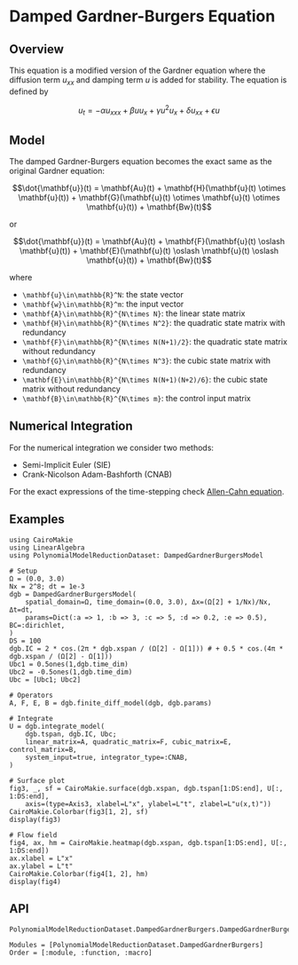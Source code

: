 # Damped Gardner-Burgers Equation


## Overview

This equation is a modified version of the Gardner equation where the diffusion term $u_{xx}$ and damping term $u$ is added for stability. The equation is defined by

```math
u_t = -\alpha u_{xxx} + \beta uu_x + \gamma u^2 u_{x} + \delta u_{xx} + \epsilon u
```

## Model

The damped Gardner-Burgers equation becomes the exact same as the original Gardner equation:

```math
\dot{\mathbf{u}}(t) = \mathbf{Au}(t) + \mathbf{H}(\mathbf{u}(t) \otimes \mathbf{u}(t)) + \mathbf{G}(\mathbf{u}(t) \otimes \mathbf{u}(t) \otimes \mathbf{u}(t)) + \mathbf{Bw}(t)
```

or 

```math
\dot{\mathbf{u}}(t) = \mathbf{Au}(t) + \mathbf{F}(\mathbf{u}(t) \oslash \mathbf{u}(t)) + \mathbf{E}(\mathbf{u}(t) \oslash \mathbf{u}(t) \oslash \mathbf{u}(t)) + \mathbf{Bw}(t)
```

where
- ``\mathbf{u}\in\mathbb{R}^N``: the state vector
- ``\mathbf{w}\in\mathbb{R}^m``: the input vector
- ``\mathbf{A}\in\mathbb{R}^{N\times N}``: the linear state matrix
- ``\mathbf{H}\in\mathbb{R}^{N\times N^2}``: the quadratic state matrix with redundancy
- ``\mathbf{F}\in\mathbb{R}^{N\times N(N+1)/2}``: the quadratic state matrix without redundancy
- ``\mathbf{G}\in\mathbb{R}^{N\times N^3}``: the cubic state matrix with redundancy
- ``\mathbf{E}\in\mathbb{R}^{N\times N(N+1)(N+2)/6}``: the cubic state matrix without redundancy
- ``\mathbf{B}\in\mathbb{R}^{N\times m}``: the control input matrix

## Numerical Integration

For the numerical integration we consider two methods:
- Semi-Implicit Euler (SIE)
- Crank-Nicolson Adam-Bashforth (CNAB)

For the exact expressions of the time-stepping check [Allen-Cahn equation](allencahn.md).

## Examples

```@example DGB
using CairoMakie
using LinearAlgebra
using PolynomialModelReductionDataset: DampedGardnerBurgersModel

# Setup
Ω = (0.0, 3.0)
Nx = 2^8; dt = 1e-3
dgb = DampedGardnerBurgersModel(
    spatial_domain=Ω, time_domain=(0.0, 3.0), Δx=(Ω[2] + 1/Nx)/Nx, Δt=dt,
    params=Dict(:a => 1, :b => 3, :c => 5, :d => 0.2, :e => 0.5), BC=:dirichlet,
)
DS = 100
dgb.IC = 2 * cos.(2π * dgb.xspan / (Ω[2] - Ω[1])) # + 0.5 * cos.(4π * dgb.xspan / (Ω[2] - Ω[1]))
Ubc1 = 0.5ones(1,dgb.time_dim)
Ubc2 = -0.5ones(1,dgb.time_dim)
Ubc = [Ubc1; Ubc2]

# Operators
A, F, E, B = dgb.finite_diff_model(dgb, dgb.params)

# Integrate
U = dgb.integrate_model(
    dgb.tspan, dgb.IC, Ubc; 
    linear_matrix=A, quadratic_matrix=F, cubic_matrix=E, control_matrix=B,
    system_input=true, integrator_type=:CNAB,
)

# Surface plot
fig3, _, sf = CairoMakie.surface(dgb.xspan, dgb.tspan[1:DS:end], U[:, 1:DS:end], 
    axis=(type=Axis3, xlabel=L"x", ylabel=L"t", zlabel=L"u(x,t)"))
CairoMakie.Colorbar(fig3[1, 2], sf)
display(fig3)
```

```@example DGB
# Flow field
fig4, ax, hm = CairoMakie.heatmap(dgb.xspan, dgb.tspan[1:DS:end], U[:, 1:DS:end])
ax.xlabel = L"x"
ax.ylabel = L"t"
CairoMakie.Colorbar(fig4[1, 2], hm)
display(fig4)
```

## API

```@docs
PolynomialModelReductionDataset.DampedGardnerBurgers.DampedGardnerBurgersModel
```

```@autodocs
Modules = [PolynomialModelReductionDataset.DampedGardnerBurgers]
Order = [:module, :function, :macro]
```